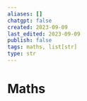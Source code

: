```yaml
---
aliases: []
chatgpt: false
created: 2023-09-09
last_edited: 2023-09-09
publish: false
tags: maths, list[str]
type: str
---
```

# Maths
